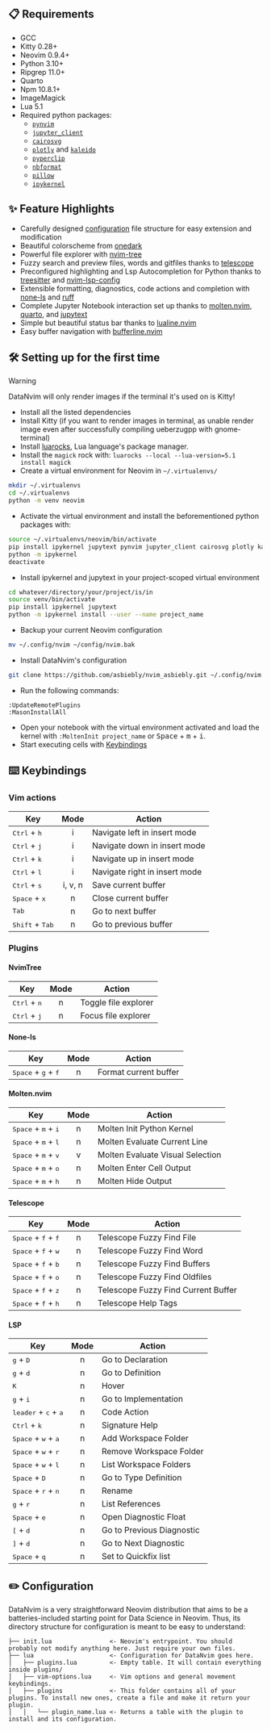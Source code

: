 ## 📋 Requirements
- GCC
- Kitty 0.28+
- Neovim 0.9.4+
- Python 3.10+
- Ripgrep 11.0+
- Quarto
- Npm 10.8.1+
- ImageMagick
- Lua 5.1
- Required python packages:
    - [`pynvim`](https://github.com/neovim/pynvim)
    - [`jupyter_client`](https://github.com/jupyter/jupyter_client)
    - [`cairosvg`](https://cairosvg.org)
    - [`plotly`](https://plotly.com/python/) and [`kaleido`](https://github.com/plotly/Kaleido)
    - [`pyperclip`](https://github.com/asweigart/pyperclip)
    - [`nbformat`](https://github.com/jupyter/nbformat)
    - [`pillow`](https://pypi.org/project/pillow/)
    - [`ipykernel`](https://pypi.org/project/ipykernel/)

## ✨ Feature Highlights
- Carefully designed [configuration](#configuration) file structure for easy extension and modification
- Beautiful colorscheme from [onedark]([https://github.com/catppuccin/nvim](https://github.com/olimorris/onedarkpro.nvim))
- Powerful file explorer with [nvim-tree](https://github.com/nvim-tree/nvim-tree.lua)
- Fuzzy search and preview files, words and gitfiles thanks to [telescope](https://github.com/nvim-telescope/telescope.nvim)
- Preconfigured highlighting and Lsp Autocompletion for Python thanks to [treesitter](https://github.com/nvim-treesitter/nvim-treesitter) and [nvim-lsp-config](https://github.com/neovim/nvim-lspconfig)
- Extensible formatting, diagnostics, code actions and completion with [none-ls](https://github.com/nvimtools/none-ls.nvim) and [ruff](https://github.com/astral-sh/ruff)
- Complete Jupyter Notebook interaction set up thanks to [molten.nvim](https://github.com/benlubas/molten-nvim), [quarto](https://github.com/quarto-dev/quarto-nvim), and [jupytext](https://github.com/GCBallesteros/jupytext.nvim)
- Simple but beautiful status bar thanks to [lualine.nvim](https://github.com/nvim-lualine/lualine.nvim)
- Easy buffer navigation with [bufferline.nvim](https://github.com/akinsho/bufferline.nvim)

## 🛠️ Setting up for the first time
>[!WARNING]
> DataNvim will only render images if the terminal it's used on is Kitty!

- Install all the listed dependencies
- Install Kitty (if you want to render images in terminal, as unable render image even after successfully compiling ueberzugpp with gnome-terminal)
- Install [luarocks](https://luarocks.org/#quick-start), Lua language's package manager.
- Install the `magick` rock with: `luarocks --local --lua-version=5.1 install magick`
- Create a virtual environment for Neovim in `~/.virtualenvs/`
```bash
mkdir ~/.virtualenvs
cd ~/.virtualenvs
python -m venv neovim
```
- Activate the virtual environment and install the beforementioned python packages with:
```bash
source ~/.virtualenvs/neovim/bin/activate
pip install ipykernel jupytext pynvim jupyter_client cairosvg plotly kaleido pyperclip nbformat pillow
python -m ipykernel
deactivate
```
- Install ipykernel and jupytext in your project-scoped virtual environment
```bash
cd whatever/directory/your/project/is/in
source venv/bin/activate
pip install ipykernel jupytext
python -m ipykernel install --user --name project_name
```
- Backup your current Neovim configuration
```bash
mv ~/.config/nvim ~/config/nvim.bak
```
- Install DataNvim's configuration
```bash
git clone https://github.com/asbiebly/nvim_asbiebly.git ~/.config/nvim && nvim
```
- Run the following commands:
```vim
:UpdateRemotePlugins
:MasonInstallAll
```
- Open your notebook with the virtual environment activated and load the kernel with `:MoltenInit project_name` or <kbd>Space</kbd> + <kbd>m</kbd> + <kbd>i</kbd>.
- Start executing cells with [Keybindings](#keybindings)


## ⌨️ Keybindings

### Vim actions
| Key                                                                                      | Mode | Action                              |
| ---------------------------------------------------------------------------------------- | :--: | ----------------------------------- |
| <kbd>Ctrl</kbd> + <kbd>h</kbd>                                                           |  i   | Navigate left in insert mode        |
| <kbd>Ctrl</kbd> + <kbd>j</kbd>                                                           |  i   | Navigate down in insert mode        |
| <kbd>Ctrl</kbd> + <kbd>k</kbd>                                                           |  i   | Navigate up in insert mode          |
| <kbd>Ctrl</kbd> + <kbd>l</kbd>                                                           |  i   | Navigate right in insert mode       |
| <kbd>Ctrl</kbd> + <kbd>s</kbd>                                                           |i, v, n| Save current buffer                |
| <kbd>Space</kbd> + <kbd>x</kbd>                                                          |  n   | Close current buffer                |
| <kbd>Tab</kbd>                                                                           |  n   | Go to next buffer                   |
| <kbd>Shift</kbd> + <kbd>Tab</kbd>                                                        |  n   | Go to previous buffer               |

### Plugins

#### NvimTree
| Key                                                                                      | Mode | Action                              |
| ---------------------------------------------------------------------------------------- | :--: | ----------------------------------- |
| <kbd>Ctrl</kbd> + <kbd>n</kbd>                                                           |  n   | Toggle file explorer                |
| <kbd>Ctrl</kbd> + <kbd>j</kbd>                                                           |  n   | Focus file explorer                 |

#### None-ls
| Key                                                                                      | Mode | Action                              |
| ---------------------------------------------------------------------------------------- | :--: | ----------------------------------- |
| <kbd>Space</kbd> + <kbd>g</kbd> + <kbd>f</kbd>                                           |  n   | Format current buffer               |

#### Molten.nvim
| Key                                                                                      | Mode | Action                              |
| ---------------------------------------------------------------------------------------- | :--: | ----------------------------------- |
| <kbd>Space</kbd> + <kbd>m</kbd> + <kbd>i</kbd>                                           |  n   | Molten Init Python Kernel           |
| <kbd>Space</kbd> + <kbd>m</kbd> + <kbd>l</kbd>                                           |  n   | Molten Evaluate Current Line        |
| <kbd>Space</kbd> + <kbd>m</kbd> + <kbd>v</kbd>                                           |  v   | Molten Evaluate Visual Selection    |
| <kbd>Space</kbd> + <kbd>m</kbd> + <kbd>o</kbd>                                           |  n   | Molten Enter Cell Output            |
| <kbd>Space</kbd> + <kbd>m</kbd> + <kbd>h</kbd>                                           |  n   | Molten Hide Output                  |

#### Telescope
| Key                                                                                      | Mode | Action                              |
| ---------------------------------------------------------------------------------------- | :--: | ----------------------------------- |
| <kbd>Space</kbd> + <kbd>f</kbd> + <kbd>f</kbd>                                           |  n   | Telescope Fuzzy Find File           |
| <kbd>Space</kbd> + <kbd>f</kbd> + <kbd>w</kbd>                                           |  n   | Telescope Fuzzy Find Word           |
| <kbd>Space</kbd> + <kbd>f</kbd> + <kbd>b</kbd>                                           |  n   | Telescope Fuzzy Find Buffers        |
| <kbd>Space</kbd> + <kbd>f</kbd> + <kbd>o</kbd>                                           |  n   | Telescope Fuzzy Find Oldfiles       |
| <kbd>Space</kbd> + <kbd>f</kbd> + <kbd>z</kbd>                                           |  n   | Telescope Fuzzy Find Current Buffer |
| <kbd>Space</kbd> + <kbd>f</kbd> + <kbd>h</kbd>                                           |  n   | Telescope Help Tags                 |

#### LSP
| Key                                                   | Mode | Action                                  |
|-------------------------------------------------------| :--: |-----------------------------------------|
| <kbd>g</kbd> + <kbd>D</kbd>                           |  n   | Go to Declaration                       |
| <kbd>g</kbd> + <kbd>d</kbd>                           |  n   | Go to Definition                        |
| <kbd>K</kbd>                                          |  n   | Hover                                   |
| <kbd>g</kbd> + <kbd>i</kbd>                           |  n   | Go to Implementation                    |
| <kbd>leader</kbd> + <kbd>c</kbd> + <kbd>a</kbd>       |  n   | Code Action                             |
| <kbd>Ctrl</kbd> + <kbd>k</kbd>                        |  n   | Signature Help                          |
| <kbd>Space</kbd> + <kbd>w</kbd> + <kbd>a</kbd>        |  n   | Add Workspace Folder                    |
| <kbd>Space</kbd> + <kbd>w</kbd> + <kbd>r</kbd>        |  n   | Remove Workspace Folder                 |
| <kbd>Space</kbd> + <kbd>w</kbd> + <kbd>l</kbd>        |  n   | List Workspace Folders                  |
| <kbd>Space</kbd> + <kbd>D</kbd>                       |  n   | Go to Type Definition                   |
| <kbd>Space</kbd> + <kbd>r</kbd> + <kbd>n</kbd>        |  n   | Rename                                  |
| <kbd>g</kbd> + <kbd>r</kbd>                           |  n   | List References                         |
| <kbd>Space</kbd> + <kbd>e</kbd>                       |  n   | Open Diagnostic Float                   |
| <kbd>[</kbd> + <kbd>d</kbd>                           |  n   | Go to Previous Diagnostic               |
| <kbd>]</kbd> + <kbd>d</kbd>                           |  n   | Go to Next Diagnostic                   |
| <kbd>Space</kbd> + <kbd>q</kbd>                       |  n   | Set to Quickfix list                    | 

## ✏️ Configuration
DataNvim is a very straightforward Neovim distribution that aims to be a batteries-included starting point for Data Science in Neovim. Thus, its directory structure for configuration is meant to be easy to understand:
```
├── init.lua                <- Neovim's entrypoint. You should probably not modify anything here. Just require your own files.
├── lua                     <- Configuration for DataNvim goes here.
│   ├── plugins.lua         <- Empty table. It will contain everything inside plugins/
│   ├── vim-options.lua     <- Vim options and general movement keybindings.
│   ├── plugins             <- This folder contains all of your plugins. To install new ones, create a file and make it return your plugin.
│   │   └── plugin_name.lua <- Returns a table with the plugin to install and its configuration.
```
